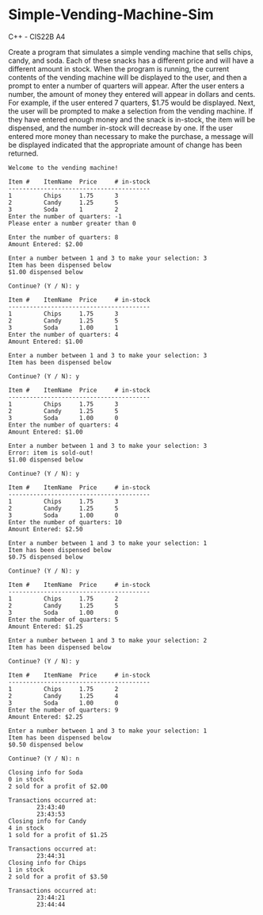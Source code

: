 # Simple-Vending-Machine-Sim
C++ - CIS22B A4

Create a program that simulates a simple vending machine that sells chips, candy, and soda. Each of these snacks has a different price and will have a different amount in stock. When the program is running, the current contents of the vending machine will 
be displayed to the user, and then a prompt to enter a number of quarters will appear. After the user enters a number, the amount of money they entered will appear in dollars and cents. For example, if the user entered 7 quarters, $1.75 would be displayed. Next, the user will be 
prompted to make a selection from the vending machine. If they have entered enough money and the snack is in-stock, the item will be dispensed, and the number in-stock will decrease by one. If the user entered more money than necessary to make the purchase, a message will be 
displayed indicated that the appropriate amount of change has been returned.

```
Welcome to the vending machine!

Item #    ItemName  Price     # in-stock
----------------------------------------
1         Chips     1.75      3         
2         Candy     1.25      5         
3         Soda      1         2         
Enter the number of quarters: -1
Please enter a number greater than 0

Enter the number of quarters: 8
Amount Entered: $2.00

Enter a number between 1 and 3 to make your selection: 3
Item has been dispensed below
$1.00 dispensed below

Continue? (Y / N): y

Item #    ItemName  Price     # in-stock
----------------------------------------
1         Chips     1.75      3         
2         Candy     1.25      5         
3         Soda      1.00      1         
Enter the number of quarters: 4
Amount Entered: $1.00

Enter a number between 1 and 3 to make your selection: 3
Item has been dispensed below

Continue? (Y / N): y

Item #    ItemName  Price     # in-stock
----------------------------------------
1         Chips     1.75      3         
2         Candy     1.25      5         
3         Soda      1.00      0         
Enter the number of quarters: 4
Amount Entered: $1.00

Enter a number between 1 and 3 to make your selection: 3
Error: item is sold-out!
$1.00 dispensed below

Continue? (Y / N): y

Item #    ItemName  Price     # in-stock
----------------------------------------
1         Chips     1.75      3         
2         Candy     1.25      5         
3         Soda      1.00      0         
Enter the number of quarters: 10
Amount Entered: $2.50

Enter a number between 1 and 3 to make your selection: 1
Item has been dispensed below
$0.75 dispensed below

Continue? (Y / N): y

Item #    ItemName  Price     # in-stock
----------------------------------------
1         Chips     1.75      2         
2         Candy     1.25      5         
3         Soda      1.00      0         
Enter the number of quarters: 5
Amount Entered: $1.25

Enter a number between 1 and 3 to make your selection: 2
Item has been dispensed below

Continue? (Y / N): y

Item #    ItemName  Price     # in-stock
----------------------------------------
1         Chips     1.75      2         
2         Candy     1.25      4         
3         Soda      1.00      0         
Enter the number of quarters: 9
Amount Entered: $2.25

Enter a number between 1 and 3 to make your selection: 1
Item has been dispensed below
$0.50 dispensed below

Continue? (Y / N): n

Closing info for Soda
0 in stock
2 sold for a profit of $2.00

Transactions occurred at:
        23:43:40
        23:43:53
Closing info for Candy
4 in stock
1 sold for a profit of $1.25

Transactions occurred at:
        23:44:31
Closing info for Chips
1 in stock
2 sold for a profit of $3.50

Transactions occurred at:
        23:44:21
        23:44:44
```
